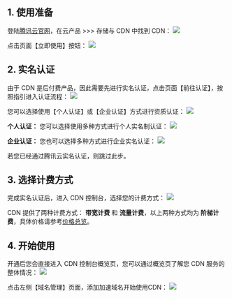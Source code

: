 
## 1. 使用准备
登陆[腾讯云官网](https://cloud.tencent.com/)，在云产品 >>> 存储与 CDN 中找到 CDN：
![](https://mc.qcloudimg.com/static/img/90297063d74230439127ed3e7125347f/image.png)

点击页面【立即使用】按钮：
![](https://mc.qcloudimg.com/static/img/2039608d62980e8def3fffd598826c0d/image.png)

## 2. 实名认证
由于 CDN 是后付费产品，因此需要先进行实名认证，点击页面【前往认证】，按照指引进入认证流程：
![](https://mccdn.qcloud.com/static/img/f3f533ced611121c7cbe90d2117dd4c9/image.jpg)

您可以选择使用【个人认证】或【企业认证】方式进行资质认证：
![](https://mccdn.qcloud.com/static/img/91fc4b8872a34b4d29b1b3d839d2fc01/image.jpg)

**个人认证：**
您可以选择使用多种方式进行个人实名制认证：
![](https://mccdn.qcloud.com/static/img/a2be798f2d1d2223e92459d87c0690d5/image.jpg)

**企业认证：**
您也可以选择多种方式进行企业实名认证：
![](https://mccdn.qcloud.com/static/img/904675155e5a64ce42c0884587f57d8d/image.jpg)

若您已经通过腾讯云实名认证，则跳过此步。

## 3. 选择计费方式
完成实名认证后，进入 CDN 控制台，选择您的计费方式：
![](https://mccdn.qcloud.com/static/img/f5d3235f86db2992ad6d01d1e3d07d04/image.png)

CDN 提供了两种计费方式： **带宽计费**  和 **流量计费**，以上两种方式均为 **阶梯计费**，具体价格请参考[价格总览](/document/product/228/562)。


## 4. 开始使用
开通后您会直接进入 CDN 控制台概览页，您可以通过概览页了解您 CDN 服务的整体情况：
![](https://mc.qcloudimg.com/static/img/32d4023b7f8124dcc013dd94ecd75880/image.png)

点击左侧【域名管理】页面，添加加速域名开始使用CDN：
![](https://mc.qcloudimg.com/static/img/38d9cc8f405327157d16ca54b5c32889/image.png)
